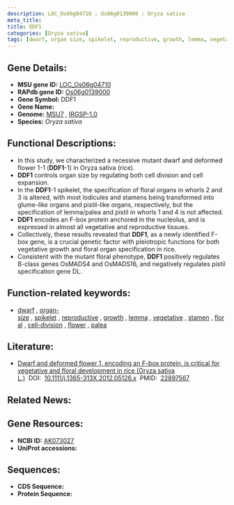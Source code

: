 ```yaml
---
description: LOC_Os06g04710 ; Os06g0139000 ; Oryza sativa
meta_title:
title: DDF1
categories: [Oryza sativa]
tags: [dwarf, organ size, spikelet, reproductive, growth, lemma, vegetative, stamen, floral, cell division, flower, palea]
---
```


## Gene Details:
- **MSU gene ID:** [LOC_Os06g04710](http://rice.uga.edu/cgi-bin/ORF_infopage.cgi?orf=LOC_Os06g04710)  
- **RAPdb gene ID:** [Os06g0139000](https://rapdb.dna.affrc.go.jp/locus/?name=Os06g0139000)  
- **Gene Symbol:** DDF1
- **Gene Name:**
- **Genome:**  [MSU7](http://rice.uga.edu/)&nbsp;,&nbsp;[IRGSP-1.0](https://rapdb.dna.affrc.go.jp/download/irgsp1.html)
- **Species:** *Oryza sativa*

## Functional Descriptions:
   - In this study, we characterized a recessive mutant dwarf and deformed flower 1-1 (**DDF1**-1) in Oryza sativa (rice).
   - **DDF1** controls organ size by regulating both cell division and cell expansion.
   - In the **DDF1**-1 spikelet, the specification of floral organs in whorls 2 and 3 is altered, with most lodicules and stamens being transformed into glume-like organs and pistil-like organs, respectively, but the specification of lemma/palea and pistil in whorls 1 and 4 is not affected.
   - **DDF1** encodes an F-box protein anchored in the nucleolus, and is expressed in almost all vegetative and reproductive tissues.
   - Collectively, these results revealed that **DDF1**, as a newly identified F-box gene, is a crucial genetic factor with pleiotropic functions for both vegetative growth and floral organ specification in rice.
   - Consistent with the mutant floral phenotype, **DDF1** positively regulates B-class genes OsMADS4 and OsMADS16, and negatively regulates pistil specification gene DL.

## Function-related keywords:
   - [dwarf](/tags/dwarf/)&nbsp;,&nbsp;[organ-size](/tags/organ-size/)&nbsp;,&nbsp;[spikelet](/tags/spikelet/)&nbsp;,&nbsp;[reproductive](/tags/reproductive/)&nbsp;,&nbsp;[growth](/tags/growth/)&nbsp;,&nbsp;[lemma](/tags/lemma/)&nbsp;,&nbsp;[vegetative](/tags/vegetative/)&nbsp;,&nbsp;[stamen](/tags/stamen/)&nbsp;,&nbsp;[floral](/tags/floral/)&nbsp;,&nbsp;[cell-division](/tags/cell-division/)&nbsp;,&nbsp;[flower](/tags/flower/)&nbsp;,&nbsp;[palea](/tags/palea/)

## Literature:
   - [Dwarf and deformed flower 1, encoding an F-box protein, is critical for vegetative and floral development in rice (Oryza sativa L.)](https://www.doi.org/10.1111/j.1365-313X.2012.05126.x)&nbsp;&nbsp;DOI:&nbsp;&nbsp;[10.1111/j.1365-313X.2012.05126.x](https://www.doi.org/10.1111/j.1365-313X.2012.05126.x)&nbsp;&nbsp;PMID:&nbsp;&nbsp;[22897567](https://pubmed.ncbi.nlm.nih.gov/22897567/)

## Related News:

## Gene Resources:
- **NCBI ID:**  [AK073027](http://www.ncbi.nlm.nih.gov/nuccore/AK073027)
- **UniProt accessions:** [](https://www.uniprot.org/uniprotkb//entry)

## Sequences:
- **CDS Sequence:**
- **Protein Sequence:**
